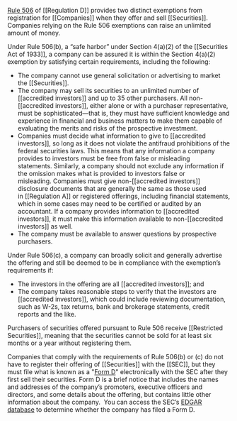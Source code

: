 [Rule 506](http://www.ecfr.gov/cgi-bin/text-idx?SID=0a94ea1a8a9ecce212ec25025efed3af&node=17:3.0.1.1.12.0.46.181&rgn=div8) of [[Regulation D]] provides two distinct exemptions from registration for [[Companies]] when they offer and sell [[Securities]]. Companies relying on the Rule 506 exemptions can raise an unlimited amount of money.

Under Rule 506(b), a “safe harbor” under Section 4(a)(2) of the [[Securities Act of 1933]], a company can be assured it is within the Section 4(a)(2) exemption by satisfying certain requirements, including the following:

- The company cannot use general solicitation or advertising to market the [[Securities]].
- The company may sell its securities to an unlimited number of [[accredited investors]] and up to 35 other purchasers. All non-[[accredited investors]], either alone or with a purchaser representative, must be sophisticated—that is, they must have sufficient knowledge and experience in financial and business matters to make them capable of evaluating the merits and risks of the prospective investment.
- Companies must decide what information to give to [[accredited investors]], so long as it does not violate the antifraud prohibitions of the federal securities laws. This means that any information a company provides to investors must be free from false or misleading statements. Similarly, a company should not exclude any information if the omission makes what is provided to investors false or misleading. Companies must give non-[[accredited investors]] disclosure documents that are generally the same as those used in [[Regulation A]] or registered offerings, including financial statements, which in some cases may need to be certified or audited by an accountant. If a company provides information to [[accredited investors]], it must make this information available to non-[[accredited investors]] as well.
- The company must be available to answer questions by prospective purchasers.

Under Rule 506(c), a company can broadly solicit and generally advertise the offering and still be deemed to be in compliance with the exemption’s requirements if:

- The investors in the offering are all [[accredited investors]]; and
- The company takes reasonable steps to verify that the investors are [[accredited investors]], which could include reviewing documentation, such as W-2s, tax returns, bank and brokerage statements, credit reports and the like.

Purchasers of securities offered pursuant to Rule 506 receive [[Restricted Securities]], meaning that the securities cannot be sold for at least six months or a year without registering them.

Companies that comply with the requirements of Rule 506(b) or (c) do not have to register their offering of [[Securities]] with the [[SEC]], but they must file what is known as a "[Form D](http://www.sec.gov/about/forms/formd.pdf)" electronically with the SEC after they first sell their securities. Form D is a brief notice that includes the names and addresses of the company’s promoters, executive officers and directors, and some details about the offering, but contains little other information about the company.  You can access the SEC’s [EDGAR database](http://www.sec.gov/edgar.shtml) to determine whether the company has filed a Form D.